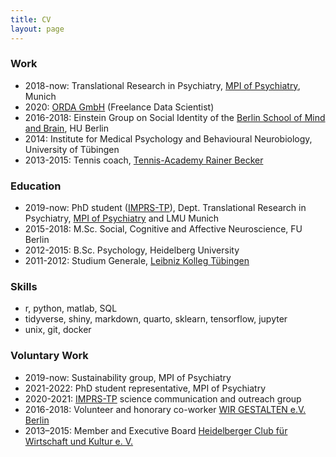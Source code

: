 ```yaml
---
title: CV
layout: page
---
```


### Work

* 2018-now:  Translational Research in Psychiatry, [MPI of Psychiatry](https://www.psych.mpg.de/1495955/binder), Munich
* 2020:      [ORDA GmbH](https://www.orda-app.com/) (Freelance Data Scientist)
* 2016-2018: Einstein Group on Social Identity of the [Berlin School of Mind and Brain](http://www.mind-and-brain.de/home/), HU Berlin 
* 2014:	     Institute for Medical Psychology and Behavioural Neurobiology, University of Tübingen
* 2013-2015: Tennis coach, [Tennis-Academy Rainer Becker](https://rainerbecker-tennis.de/)

### Education

* 2019-now:  PhD student ([IMPRS-TP](https://www.imprs-tp.mpg.de/)), Dept. Translational Research in Psychiatry, [MPI of Psychiatry](https://www.psych.mpg.de/1495955/binder) and LMU Munich
* 2015-2018: M.Sc. Social, Cognitive and Affective Neuroscience, FU Berlin
* 2012-2015: B.Sc. Psychology, Heidelberg University
* 2011-2012: Studium Generale, [Leibniz Kolleg Tübingen](https://www.leibniz-kolleg.uni-tuebingen.de ) 

### Skills
* r, python, matlab, SQL
* tidyverse, shiny, markdown, quarto, sklearn, tensorflow, jupyter
* unix, git, docker

### Voluntary Work
* 2019-now:  Sustainability group, MPI of Psychiatry
* 2021-2022: PhD student representative, MPI of Psychiatry
* 2020-2021: [IMPRS-TP](https://www.imprs-tp.mpg.de/) science communication and outreach group
* 2016-2018: Volunteer and honorary co-worker [WIR GESTALTEN e.V. Berlin](https://www.wirgestaltenev.de/)
* 2013–2015: Member and Executive Board [Heidelberger Club für Wirtschaft und Kultur e. V.](https://heidelberger-symposium.de/)  

